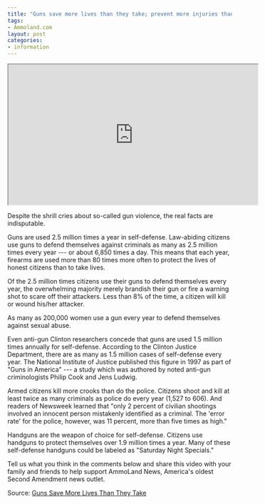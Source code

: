 ```yaml
---
title: "Guns save more lives than they take; prevent more injuries than they inflict"
tags:
- Ammoland.com
layout: post
categories:
- information
---
```


<iframe width="560" height="315" src="https://www.youtube.com/embed/SswiEjjTp0U" title="Fact: Guns Save More Lives Than They Take"></iframe>

Despite the shrill cries about so-called gun violence, the real facts are indisputable.

Guns are used 2.5 million times a year in self-defense. Law-abiding citizens use guns to defend themselves against criminals as many as 2.5 million times every year --- or about 6,850 times a day. This means that each year, firearms are used more than 80 times more often to protect the lives of honest citizens than to take lives.

Of the 2.5 million times citizens use their guns to defend themselves every year, the overwhelming majority merely brandish their gun or fire a warning shot to scare off their attackers. Less than 8% of the time, a citizen will kill or wound his/her attacker.

As many as 200,000 women use a gun every year to defend themselves against sexual abuse.

Even anti-gun Clinton researchers concede that guns are used 1.5 million times annually for self-defense. According to the Clinton Justice Department, there are as many as 1.5 million cases of self-defense every year. The National Institute of Justice published this figure in 1997 as part of "Guns in America" --- a study which was authored by noted anti-gun criminologists Philip Cook and Jens Ludwig.

Armed citizens kill more crooks than do the police. Citizens shoot and kill at least twice as many criminals as police do every year (1,527 to 606). And readers of Newsweek learned that "only 2 percent of civilian shootings involved an innocent person mistakenly identified as a criminal. The 'error rate' for the police, however, was 11 percent, more than five times as high."

Handguns are the weapon of choice for self-defense. Citizens use handguns to protect themselves over 1.9 million times a year. Many of these self-defense handguns could be labeled as "Saturday Night Specials."

Tell us what you think in the comments below and share this video with your family and friends to help support AmmoLand News, America's oldest Second Amendment news outlet.

Source: [Guns Save More Lives Than They Take](https://www.ammoland.com/2022/05/guns-save-more-lives-than-they-take/)
